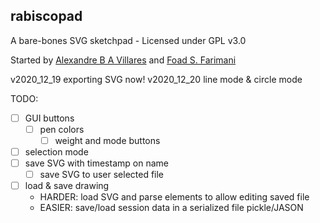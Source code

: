 ## rabiscopad

A bare-bones SVG sketchpad - Licensed under GPL v3.0

Started by [Alexandre B A Villares](http://twitter.com/villares) and [Foad S. Farimani](https://twitter.com/fsfarimani)

v2020_12_19 exporting SVG now!
v2020_12_20 line mode & circle mode

TODO:

- [ ] GUI buttons
	- [ ] pen colors 
        - [ ] weight and mode buttons
- [ ] selection mode
- [ ] save SVG with timestamp on name
	- [ ] save SVG to user selected file

- [ ] load & save drawing
	- HARDER: load SVG and parse elements to allow editing saved file
	- EASIER: save/load session data in a serialized file pickle/JASON

